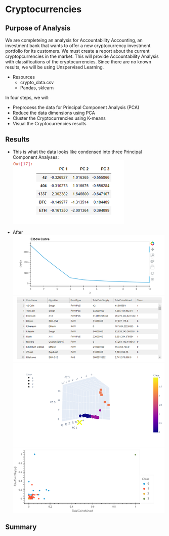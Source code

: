 # Cryptocurrencies

## Purpose of Analysis

We are completeing an analysis for Accountability Accounting, an investment bank that wants to offer a new cryptocurrency investment portfolio for its customers. We must create a report about the current cryptopcurrencies in the market. This will provide Accountability Analysis with classifications of the cryptocurrencies. Since there are no known results, we will be using Unspervised Learning. 

- Resources
  - crypto_data.csv
  - Pandas, sklearn

In four steps, we will:
  - Preprocess the data for Principal Component Analysis (PCA)
  - Reduce the data dimensions using PCA
  - Cluster the Cryptocurrencies using K-means
  - Visual the Cryptocurrencies results 

## Results
- This is what the data looks like condensed into three Principal Component Analyses:
![PCA](img/reduced_pca.png)

- After 
![elbowcurve](img/elbowcurve_kmeans.png)
![clusteredtable](img/clustered_table.png)
![3dplot](img/3d_plot.png)
![scatterplot](img/scatterplot.png)

## Summary
